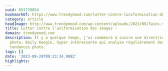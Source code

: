 ```yaml
---
uuid: 653728854
bookmarkOf: https://www.trendymood.com/lutter-contre-luniformisation-des-images/?utm_source=rss&utm_medium=rss&utm_campaign=lutter-contre-luniformisation-des-images
category: article
headImage: http://www.trendymood.com/wp-content/uploads/2023/09/Twins-sisters-in-Shining-Stanley-Kubrick-Warner-Bros.jpg
title: Lutter contre l'uniformisation des images -
domain: trendymood.com
description: Il y a quelque temps, j’ai commencé à suivre une directrice artistique
  photo, Emily Keegin, hyper intéressante qui analyse régulièrement des séries et
  tendances photo.
tags: []
date: '2023-09-29T09:23:34.908Z'
highlights:
---
```



